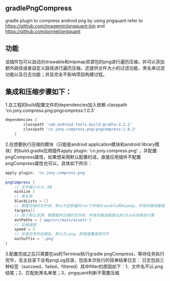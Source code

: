 ## gradlePngCompress
gradle plugin to compress android png by using pngquant 
refer to https://github.com/imagemin/pngquant-bin and https://github.com/pornel/pngquant

## 功能
该插件包可以自动对drawable和mipmap资源包的png进行遍历压缩，并可以添加额外路径或者自定义路径进行遍历压缩，还提供文件大小的过滤功能、黑名单过滤功能以及日志功能；并且完全不影响项目构建过程。

## 集成和压缩步骤如下：
1.总工程的build配置文件的dependencies加入依赖 classpath 'cn.jony.compress.png:pngcompress:1.0.3'
```gradle
dependencies {
        classpath 'com.android.tools.build:gradle:2.2.2'
        classpath 'cn.jony.compress.png:pngcompress:1.0.3'
    }
```
2.在想要执行压缩的模块（只能是android application模块和android library模块）的build.gradle应用插件apply plugin: 'cn.jony.compress.png'  ，并配置pngCompress属性，如果想采用默认配置的话，直接应用插件不配置pngCompress属性也可以，具体如下所示：
```gradle
apply plugin: 'cn.jony.compress.png'
... 
pngCompress {
    // 文件最小大小，KB
    minSize 3
    // 黑名单
    blackLists = []
    // 需要压缩的文件夹，默认为空即遍历res下所有drawable和mipmap，所有的路径都是从执行task的路径计算
    targets[]
    // 除了默认资源，需要额外压缩的文件夹，所有的路径都是从执行task的路径计算
    extPaths = ['app/src/main/assets']
    // 压缩速度
    speed = 3
    // 压缩文件的后缀名，默认为.png，即直接覆盖原文件
    outSuffix = '.png'
}
```
3.配置完成之后只需要在as的Terminal执行gradle pngCompress，等待任务执行完毕，去主目录下会有pngLog目录，包括本次执行的简单结果日志：
日志包括三种标签（succeed，failed，filtered）其中filter的原因如下：1、文件名不以.png结尾；2、匹配到黑名单里；3、pngquant判断不需要压缩
